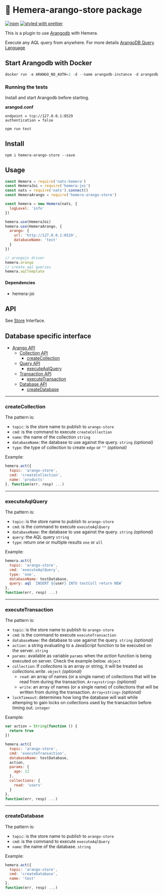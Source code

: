 # :avocado: Hemera-arango-store package

[![npm](https://img.shields.io/npm/v/hemera-arango-store.svg?maxAge=3600)](https://www.npmjs.com/package/hemera-arango-store)
[![styled with prettier](https://img.shields.io/badge/styled_with-prettier-ff69b4.svg)](#badge)

This is a plugin to use [Arangodb](https://github.com/arangodb) with Hemera.

Execute any AQL query from anywhere. For more details [ArangoDB Query Language](https://www.arangodb.com/why-arangodb/sql-aql-comparison/)

## Start Arangodb with Docker

```js
docker run -e ARANGO_NO_AUTH=1 -d --name arangodb-instance -d arangodb -p 8529:8529
```

### Running the tests

Install and start Arangodb before starting.

**arangod.conf**
```
endpoint = tcp://127.0.0.1:8529
authentication = false
```

```
npm run test
```

## Install

```
npm i hemera-arango-store --save
```

## Usage

```js
const Hemera = require('nats-hemera')
const HemeraJoi = require('hemera-joi')
const nats = require('nats').connect()
const HemeraArango = require('hemera-arango-store')

const hemera = new Hemera(nats, {
  logLevel: 'info'
})

hemera.use(HemeraJoi)
hemera.use(HemeraArango, {
  arango: {
    url: 'http://127.0.0.1:8529',
    databaseName: 'test'
  }
})

// arangojs driver
hemera.arango
// create aql queries
hemera.aqlTemplate
```

#### Dependencies
- hemera-joi

## API

See [Store](https://github.com/hemerajs/hemera/tree/master/packages/hemera-store) Interface.

## Database specific interface

* [Arango API](#arango-api)
  * [Collection API](#collection-api)
    * [createCollection](#createcollection)
  * [Query API](#query-api)
    * [executeAqlQuery](#executeaqlquery)
  * [Transaction API](#transaction-api)
    * [executeTransaction](#executetransaction)
  * [Database API](#database-api)
    * [createDatabase](#createdatabase)
  
 
-------------------------------------------------------
### createCollection

The pattern is:

* `topic`: is the store name to publish to `arango-store`
* `cmd`: is the command to execute `createCollection`
* `name`: the name of the collection `string`
* `databaseName`: the database to use against the query. `string` *(optional)*
* `type`: the type of collection to create `edge` or `""` *(optional)*

Example:
```js
hemera.act({
  topic: 'arango-store',
  cmd: 'createCollection',
  name: 'products'
}, function(err, resp) ...)
```

-------------------------------------------------------
### executeAqlQuery

The pattern is:

* `topic`: is the store name to publish to `arango-store`
* `cmd`: is the command to execute `executeAqlQuery`
* `databaseName`: the database to use against the query. `string` *(optional)*
* `query`: the AQL query `string`
* `type`: return one or multiple results `one` or `all`

Example:
```js
hemera.act({
  topic: 'arango-store',
  cmd: 'executeAqlQuery',
  type: 'one',
  databaseName: testDatabase,
  query: aql `INSERT ${user} INTO testColl return NEW`
},
function(err, resp) ...)
```

-------------------------------------------------------
### executeTransaction

The pattern is:

* `topic`: is the store name to publish to `arango-store`
* `cmd`: is the command to execute `executeTransaction`
* `databaseName`: the database to use against the query. `string` *(optional)*
* `action`: a string evaluating to a JavaScript function to be executed on the server. `string`
* `params`: available as variable `params` when the *action* function is being executed on server. Check the example below. `object`
* `collection`: If *collections* is an array or string, it will be treated as *collections.write*. `object` *(optional)*
  * `read`: an array of names (or a single name) of collections that will be read from during the transaction. `Array<string>` *(optional)*
  * `write`: an array of names (or a single name) of collections that will be written from during the transaction. `Array<string>` *(optional)*
* `lockTimeout`: determines how long the database will wait while attemping to gain locks on collections used by the transaction before timing out.
 `integer`
  
Example:
```js
var action = String(function () {
  return true
})

hemera.act({
  topic: 'arango-store',
  cmd: 'executeTransaction',
  databaseName: testDatabase,
  action,
  params: {
    age: 12
  },
  collections: {
    read: 'users'
  }
},
function(err, resp) ...)
```

-------------------------------------------------------
### createDatabase

The pattern is:

* `topic`: is the store name to publish to `arango-store`
* `cmd`: is the command to execute `executeAqlQuery`
* `name`: the name of the database. `string`

Example:
```js
hemera.act({
  topic: 'arango-store',
  cmd: 'createDatabase',
  name: 'test'
},
function(err, resp) ...)
```
